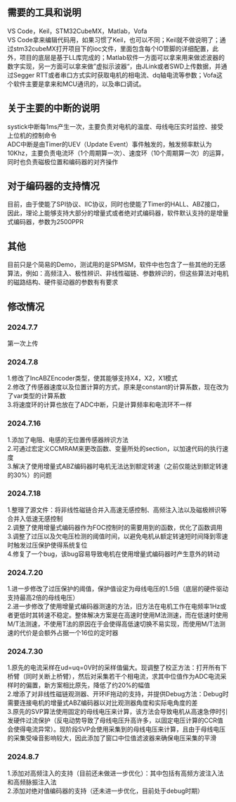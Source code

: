 ## 需要的工具和说明
VS Code，Keil，STM32CubeMX，Matlab，Vofa <br>
VS Code拿来编辑代码用，如果习惯了Keil，也可以不同；Keil就不做说明了；通过stm32cubeMX打开项目下的ioc文件，里面包含每个IO管脚的详细配置，此外，项目的底层是基于LL库完成的；Matlab软件一方面可以拿来用来做滤波器的数字实现，另一方面可以拿来做”虚拟示波器“，由JLink或者SWD上传数据，并通过Segger RTT或者串口方式实时获取电机的相电流、dq轴电流等参数；Vofa这个软件主要是拿来和MCU通讯的，以及串口调试。<br>
## 关于主要的中断的说明
systick中断每1ms产生一次，主要负责对电机的温度、母线电压实时监控、接受上位机的控制命令<br>
ADC中断是由Timer的UEV（Update Event）事件触发的，触发频率默认为10Khz，主要负责电流环（1个周期算一次）、速度环（10个周期算一次）的运算，同时也负责磁极位置和编码器的对齐操作<br>
## 对于编码器的支持情况
目前，由于使能了SPI协议、IIC协议，同时也使能了Timer的HALL、ABZ接口，因此，理论上能够支持大部分的增量式或者绝对式编码器，软件默认支持的是增量式编码器，参数为2500PPR<br>
## 其他
目前只是个简易的Demo，测试用的是SPMSM，软件中也包含了一些其他的无感算法，例如：高频注入、极性辨识、非线性磁链、参数辨识的，但这些算法对电机的磁路结构、硬件驱动器的参数有有要求<br>
## 修改情况
### 2024.7.7
第一次上传<br>
### 2024.7.8
1.修改了IncABZEncoder类型，使其能够支持X4，X2，X1模式<br>
2.修改了传感器速度以及位置计算的方式，原来是constant的计算系数，现在改为了var类型的计算系数<br>
3.将速度环的计算也放在了ADC中断，只是计算频率和电流环不一样<br>
### 2024.7.16
1.添加了电阻、电感的无位置传感器辨识方法<br>
2.可通过宏定义CCMRAM来更改函数、变量所处的section，以加速代码的执行速度<br>
3.解决了使用增量式ABZ编码器时电机无法达到额定转速（之前仅能达到额定转速的30%）的问题<br>
### 2024.7.18
1.整理了源文件：将非线性磁链合并入高速无感控制、高频注入法以及磁极辨识等合并入低速无感控制<br>
2.调整了使用增量式编码器作为FOC控制时的需要用到的函数，优化了函数调用<br>
3.调整了过压以及欠电压检测的阈值时间，以避免电机从额定转速短时间降到零速时触发过压保护使得系统复位<br>
4.修复了一个bug，该bug容易导致电机在使用增量式编码器时产生意外的转动<br>
### 2024.7.20
1.进一步修改了过压保护的阈值，保护值设定为母线电压的1.5倍（底层的硬件驱动支持最高2倍的母线电压）<br>
2.进一步修改了使用增量式编码器测速的方法，旧方法在电机工作在电频率1Hz或者更低时其转速不稳定。整体解决方案是在高速时使用M法测速，而在低速时使用M/T法测速，不使用T法的原因在于会使得高低速切换不易实现，而使用M/T法测速的代价是会额外占据一个16位的定时器<br>
### 2024.7.30
1.原先的电流采样在ud=uq=0V时的采样值偏大。现调整了校正方法：打开所有下桥臂（同时关断上桥臂），然后对采集若干个相电流，求其中位值作为ADC电流采样时的偏置，新方案相比原先，降低了约20%的幅值<br>
2.增添了对非线性磁链观测器、开环IF拖动的支持，并提供Debug方法：Debug时需要连接电机的增量式ABZ编码器以对比观测器角度和实际电角度的差<br>
3.原先的SVP算法使用固定的母线电压来计算，该方法会导致电机从高速急停时引发硬件过流保护（反电动势导致了母线电压升高许多，以固定电压计算的CCR值会使得电流异常）。现阶段SVP会使用采集到的母线电压来计算，且由于母线电压的采集受噪音影响较大，因此添加了窗口中位值滤波器来确保电压采集的平滑<br>
### 2024.8.7
1.添加对高频注入的支持（目前还未做进一步优化）：其中包括有高频方波注入法和高频脉振注入法<br>
2.添加对绝对值编码器的支持（还未进一步优化，目前处于debug时期）<br>

